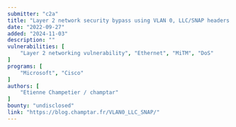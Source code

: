 ```yaml
---
submitter: "c2a"
title: "Layer 2 network security bypass using VLAN 0, LLC/SNAP headers and invalid length"
date: "2022-09-27"
added: "2024-11-03"
description: ""
vulnerabilities: [
    "Layer 2 networking vulnerability", "Ethernet", "MiTM", "DoS"
]
programs: [
    "Microsoft", "Cisco"
]
authors: [
    "Etienne Champetier / champtar"
]
bounty: "undisclosed"
link: "https://blog.champtar.fr/VLAN0_LLC_SNAP/"
---
```




